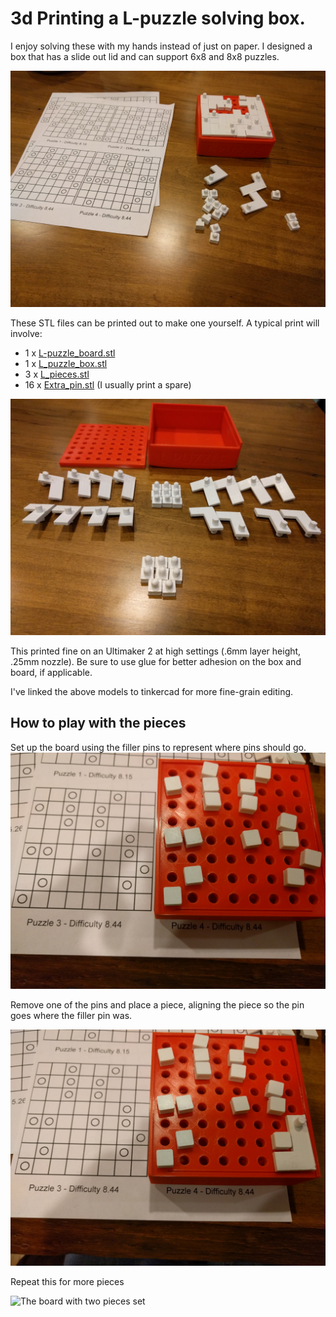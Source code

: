 # 3d Printing a L-puzzle solving box.

I enjoy solving these with my hands instead of just on paper.
I designed a box that has a slide out lid and can support 6x8 and 8x8 puzzles.

![a game in progress](../images/in_progress.jpg)

These STL files can be printed out to make one yourself.
A typical print will involve:

- 1 x [L-puzzle_board.stl](https://tinkercad.com/things/2YUs7paEJ9M)
- 1 x [L_puzzle_box.stl](https://tinkercad.com/things/ds5OYtiiW2R)
- 3 x [L_pieces.stl](https://tinkercad.com/things/gOuzUWkGG5E)
- 16 x [Extra_pin.stl](https://tinkercad.com/things/aTZkPdDw5kh) (I usually print a spare)

![All the pieces layed out](../images/knolled.jpg)

This printed fine on an Ultimaker 2 at high settings (.6mm layer height, .25mm nozzle).
Be sure to use glue for better adhesion on the box and board, if applicable.

I've linked the above models to tinkercad for more fine-grain editing.

## How to play with the pieces

Set up the board using the filler pins to represent where pins should go.
![A board setup to start the puzzle](../images/setup.jpg)

Remove one of the pins and place a piece, aligning the piece so the pin goes where the filler pin was.

![The board with one piece set](../images/1_piece.jpg)

Repeat this for more pieces

![The board with two pieces set](../images/2_piece.jpg)